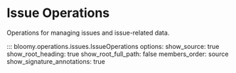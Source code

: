 # Issue Operations

Operations for managing issues and issue-related data.

::: bloomy.operations.issues.IssueOperations
    options:
      show_source: true
      show_root_heading: true
      show_root_full_path: false
      members_order: source
      show_signature_annotations: true